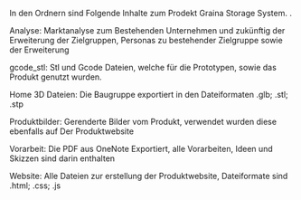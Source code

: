 In den Ordnern sind Folgende Inhalte zum Prodekt Graina Storage System.
.

Analyse:           Marktanalyse zum Bestehenden Unternehmen und zukünftig der Erweiterung der Zielgruppen, Personas zu bestehender Zielgruppe sowie der Erweiterung

gcode_stl:         Stl und Gcode Dateien, welche für die Prototypen, sowie das Produkt genutzt wurden.

Home 3D Dateien:   Die Baugruppe exportiert in den Dateiformaten .glb; .stl; .stp

Produktbilder:     Gerenderte Bilder vom Produkt, verwendet wurden diese ebenfalls auf Der Produktwebsite

Vorarbeit:         Die PDF aus OneNote Exportiert, alle Vorarbeiten, Ideen und Skizzen sind darin enthalten

Website:           Alle Dateien zur erstellung der Produktwebsite, Dateiformate sind .html; .css; .js

